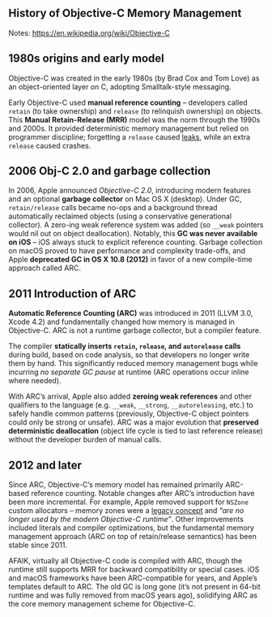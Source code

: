 ## History of Objective-C Memory Management

Notes: https://en.wikipedia.org/wiki/Objective-C 
## 1980s origins and early model
Objective-C was created in the early 1980s (by Brad Cox and Tom Love) as an object-oriented layer on C, adopting Smalltalk-style messaging. 

Early Objective-C used **manual reference counting** – developers called `retain` (to take ownership) and `release` (to relinquish ownership) on objects. This **Manual Retain-Release (MRR)** model was the norm through the 1990s and 2000s. It provided deterministic memory management but relied on programmer discipline; forgetting a `release` caused [leaks](https://medium.com/@melissazm/advanced-memory-management-in-ios-exploring-arc-manual-retain-release-and-memory-leaks-f5c69ed68417), while an extra `release` caused crashes.

## 2006 Obj-C 2.0 and garbage collection
In 2006, Apple announced _Objective-C 2.0_, introducing modern features and an optional **garbage collector** on Mac OS X (desktop). Under GC, `retain/release` calls became no-ops and a background thread automatically reclaimed objects (using a conservative generational collector). A zero-ing weak reference system was added (so `__weak` pointers would nil out on object deallocation). Notably, this **GC was never available on iOS** – iOS always stuck to explicit reference counting. Garbage collection on macOS proved to have performance and complexity trade-offs, and Apple **deprecated GC in OS X 10.8 (2012)** in favor of a new compile-time approach called ARC.
## 2011 Introduction of ARC 
**Automatic Reference Counting (ARC)** was introduced in 2011 (LLVM 3.0, Xcode 4.2) and fundamentally changed how memory is managed in Objective-C. ARC is not a runtime garbage collector, but a compiler feature. 

The compiler **statically inserts `retain`, `release`, and `autorelease` calls** during build, based on code analysis, so that developers no longer write them by hand. This significantly reduced memory management bugs while incurring _no separate GC pause_ at runtime (ARC operations occur inline where needed). 

With ARC’s arrival, Apple also added **zeroing weak references** and other qualifiers to the language (e.g. `__weak`, `__strong`, `__autoreleasing`, etc.) to safely handle common patterns (previously, Objective-C object pointers could only be strong or unsafe). ARC was a major evolution that **preserved deterministic deallocation** (object life cycle is tied to last reference release) without the developer burden of manual calls.
## 2012 and later
Since ARC, Objective-C’s memory model has remained primarily ARC-based reference counting. Notable changes after ARC’s introduction have been more incremental. For example, Apple removed support for `NSZone` custom allocators – memory zones were a [legacy concept](https://langdev.stackexchange.com/questions/2370/why-did-objective-c-remove-nszone) and _“are no longer used by the modern Objective-C runtime”_. Other improvements included literals and compiler optimizations, but the fundamental memory management approach (ARC on top of retain/release semantics) has been stable since 2011. 

AFAIK, virtually all Objective-C code is compiled with ARC, though the runtime still supports MRR for backward compatibility or special cases. iOS and macOS frameworks have been ARC-compatible for years, and Apple’s templates default to ARC. The old GC is long gone (it’s not present in 64-bit runtime and was fully removed from macOS years ago), solidifying ARC as the core memory management scheme for Objective-C.